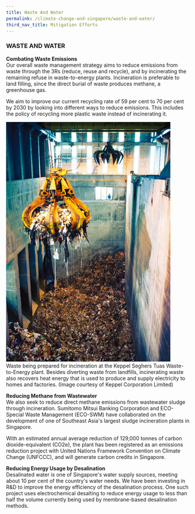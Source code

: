 ```yaml
---
title: Waste And Water
permalink: /climate-change-and-singapore/waste-and-water/
third_nav_title: Mitigation Efforts
---
```


### WASTE AND WATER

**Combating Waste Emissions**  
Our overall waste management strategy aims to reduce emissions from waste through the 3Rs (reduce, reuse and recycle), and by incinerating the remaining refuse in waste-to-energy plants. Incineration is preferable to land filling, since the direct burial of waste produces methane, a greenhouse gas.

We aim to improve our current recycling rate of 59 per cent to 70 per cent by 2030 by looking into different ways to reduce emissions. This includes the policy of recycling more plastic waste instead of incinerating it.

![Combating Waste Emissions](/images/combating-waste-emissions.jpg "Combating Waste Emissions")  
Waste being prepared for incineration at the Keppel Seghers Tuas Waste-to-Energy plant. Besides diverting waste from landfills, incinerating waste also recovers heat energy that is used to produce and supply electricity to homes and factories. (Image courtesy of Keppel Corporation Limited)

**Reducing Methane from Wastewater**  
We also seek to reduce direct methane emissions from wastewater sludge through incineration. Sumitomo Mitsui Banking Corporation and ECO-Special Waste Management (ECO-SWM) have collaborated on the development of one of Southeast Asia's largest sludge incineration plants in Singapore.

With an estimated annual average reduction of 129,000 tonnes of carbon dioxide-equivalent (CO2e), the plant has been registered as an emissions reduction project with United Nations Framework Convention on Climate Change (UNFCCC), and will generate carbon credits in Singapore.

**Reducing Energy Usage by Desalination**  
Desalinated water is one of Singapore's water supply sources, meeting about 10 per cent of the country's water needs. We have been investing in R&D to improve the energy efficiency of the desalination process. One such project uses electrochemical desalting to reduce energy usage to less than half the volume currently being used by membrane-based desalination methods.